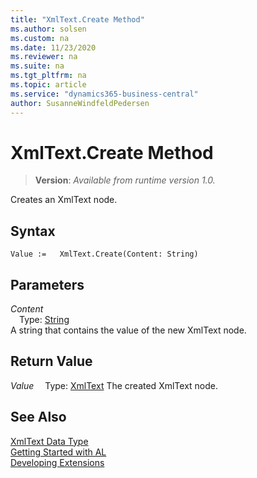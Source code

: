 ```yaml
---
title: "XmlText.Create Method"
ms.author: solsen
ms.custom: na
ms.date: 11/23/2020
ms.reviewer: na
ms.suite: na
ms.tgt_pltfrm: na
ms.topic: article
ms.service: "dynamics365-business-central"
author: SusanneWindfeldPedersen
---
```

[//]: # (START>DO_NOT_EDIT)
[//]: # (IMPORTANT:Do not edit any of the content between here and the END>DO_NOT_EDIT.)
[//]: # (Any modifications should be made in the .xml files in the ModernDev repo.)
# XmlText.Create Method
> **Version**: _Available from runtime version 1.0._

Creates an XmlText node.


## Syntax
```
Value :=   XmlText.Create(Content: String)
```
## Parameters
*Content*  
&emsp;Type: [String](../string/string-data-type.md)  
A string that contains the value of the new XmlText node.  


## Return Value
*Value*
&emsp;Type: [XmlText](xmltext-data-type.md)
The created XmlText node.


[//]: # (IMPORTANT: END>DO_NOT_EDIT)
## See Also
[XmlText Data Type](xmltext-data-type.md)  
[Getting Started with AL](../../devenv-get-started.md)  
[Developing Extensions](../../devenv-dev-overview.md)